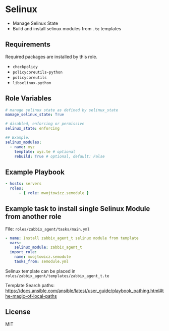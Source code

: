 Selinux
=========

* Manage Selinux State
* Build and install selinux modules from `.te` templates

Requirements
------------

Required packages are installed by this role.

* `checkpolicy`
* `policycoreutils-python`
* `policycoreutils`
* `libselinux-python`

Role Variables
--------------

~~~yaml
# manage selinux state as defined by selinux_state
manage_selinux_state: True

# disabled, enforcing or permissive
selinux_state: enforcing

## Example:
selinux_modules:
  - name: xyz
    template: xyz.te # optional
    rebuild: True # optional, default: False
~~~

Example Playbook
----------------

~~~yaml
- hosts: servers
  roles:
      - { role: mwojtowicz.semodule }
~~~

Example task to install single Selinux Module from another role
----------------------------------------

File: `roles/zabbix_agent/tasks/main.yml`

~~~yaml
- name: Install zabbix_agent_t selinux module from template
  vars:
    selinux_module: zabbix_agent_t
  import_role:
    name: mwojtowicz.semodule
    tasks_from: semodule.yml
~~~

Selinux template can be placed in `roles/zabbix_agent/templates/zabbix_agent_t.te`

Template Search paths: <https://docs.ansible.com/ansible/latest/user_guide/playbook_pathing.html#the-magic-of-local-paths>

License
-------

MIT

